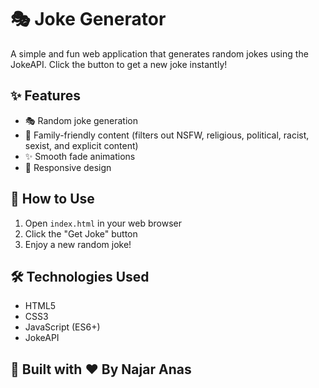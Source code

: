 # 🎭 Joke Generator

A simple and fun web application that generates random jokes using the JokeAPI. Click the button to get a new joke instantly!

## ✨ Features

- 🎭 Random joke generation
- 🚫 Family-friendly content (filters out NSFW, religious, political, racist, sexist, and explicit content)
- ✨ Smooth fade animations
- 📱 Responsive design

## 🚀 How to Use

1. Open `index.html` in your web browser
2. Click the "Get Joke" button
3. Enjoy a new random joke!

## 🛠️ Technologies Used

- HTML5
- CSS3
- JavaScript (ES6+)
- JokeAPI

## 🚀 Built with ❤️ By Najar Anas 

